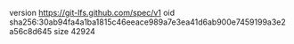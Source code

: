version https://git-lfs.github.com/spec/v1
oid sha256:30ab94fa4a1ba1815c46eeace989a7e3ea41d6ab900e7459199a3e2a56c8d645
size 42924
